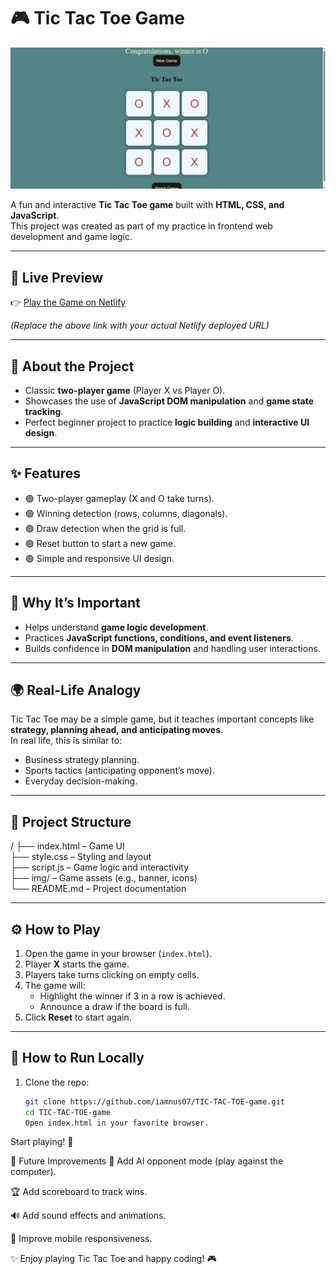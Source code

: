# 🎮 Tic Tac Toe Game

![Tic Tac Toe Banner](./New%20folder/Screenshot%202025-09-01%20121404.png)

A fun and interactive **Tic Tac Toe game** built with **HTML, CSS, and JavaScript**.  
This project was created as part of my practice in frontend web development and game logic.

---

## 🔗 Live Preview

👉 [Play the Game on Netlify](https://tic-tac-toe-game-by-shuvo.netlify.app/)

_(Replace the above link with your actual Netlify deployed URL)_

---

## 📌 About the Project

- Classic **two-player game** (Player X vs Player O).
- Showcases the use of **JavaScript DOM manipulation** and **game state tracking**.
- Perfect beginner project to practice **logic building** and **interactive UI design**.

---

## ✨ Features

- 🟢 Two-player gameplay (X and O take turns).
- 🟢 Winning detection (rows, columns, diagonals).
- 🟢 Draw detection when the grid is full.
- 🟢 Reset button to start a new game.
- 🟢 Simple and responsive UI design.

---

## 🧩 Why It’s Important

- Helps understand **game logic development**.
- Practices **JavaScript functions, conditions, and event listeners**.
- Builds confidence in **DOM manipulation** and handling user interactions.

---

## 🌍 Real-Life Analogy

Tic Tac Toe may be a simple game, but it teaches important concepts like **strategy, planning ahead, and anticipating moves**.  
In real life, this is similar to:

- Business strategy planning.
- Sports tactics (anticipating opponent’s move).
- Everyday decision-making.

---

## 📂 Project Structure

/
├── index.html – Game UI  
├── style.css – Styling and layout  
├── script.js – Game logic and interactivity  
├── img/ – Game assets (e.g., banner, icons)  
└── README.md – Project documentation

---

## ⚙️ How to Play

1. Open the game in your browser (`index.html`).
2. Player **X** starts the game.
3. Players take turns clicking on empty cells.
4. The game will:
   - Highlight the winner if 3 in a row is achieved.
   - Announce a draw if the board is full.
5. Click **Reset** to start again.

---

## 🚀 How to Run Locally

1. Clone the repo:
   ```bash
   git clone https://github.com/iamnus07/TIC-TAC-TOE-game.git
   cd TIC-TAC-TOE-game
   Open index.html in your favorite browser.
   ```

Start playing! 🎉

🎯 Future Improvements
🤖 Add AI opponent mode (play against the computer).

🏆 Add scoreboard to track wins.

🔊 Add sound effects and animations.

📱 Improve mobile responsiveness.

✨ Enjoy playing Tic Tac Toe and happy coding! 🎮

